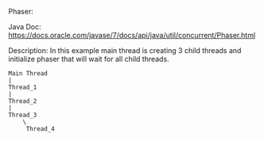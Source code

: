 Phaser:

Java Doc: https://docs.oracle.com/javase/7/docs/api/java/util/concurrent/Phaser.html

Description:
	In this example main thread is creating 3 child threads and initialize phaser that will wait for all child threads.
	
	Main Thread
	|
	Thread_1
	|
	Thread_2
	|
	Thread_3
		\
		 Thread_4